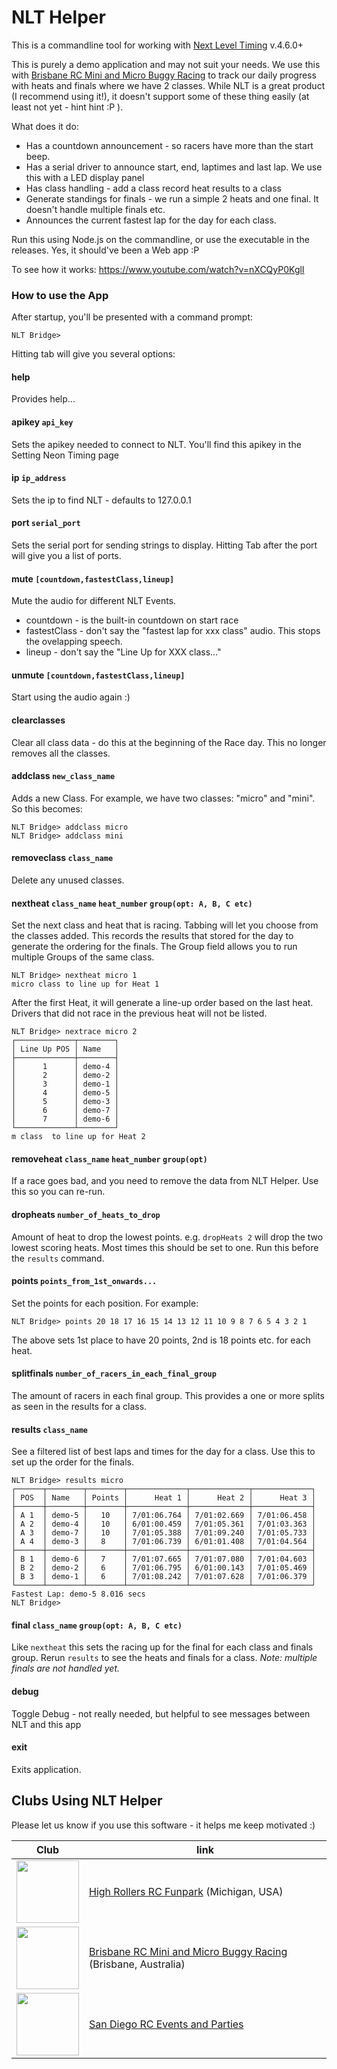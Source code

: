 # NLT Helper
This is a commandline tool for working with [Next Level Timing](https://nextleveltiming.com/) v.4.6.0+

This is purely a demo application and may not suit your needs.
We use this with [Brisbane RC Mini and Micro Buggy Racing](https://www.facebook.com/groups/bneminibuggies) to track our daily progress with heats and finals where we have 2 classes.
While NLT is a great product (I recommend using it!), it doesn't support some of these thing easily (at least not yet - hint hint :P ).

What does it do:
* Has a countdown announcement - so racers have more than the start beep.
* Has a serial driver to announce start, end, laptimes and last lap. We use this with a LED display panel
* Has class handling - add a class record heat results to a class
* Generate standings for finals - we run a simple 2 heats and one final. It doesn't handle multiple finals etc.
* Announces the current fastest lap for the day for each class.

Run this using Node.js on the commandline, or use the executable in the releases. 
Yes, it should've been a Web app :P

To see how it works:
https://www.youtube.com/watch?v=nXCQyP0KglI 

### How to use the App
After startup, you'll be presented with a command prompt:
```
NLT Bridge> 
```
Hitting tab will give you several options:
#### help 
Provides help...
 
#### apikey ```api_key```
Sets the apikey needed to connect to NLT. You'll find this apikey in the Setting Neon Timing page

#### ip ```ip_address```            
Sets the ip to find NLT - defaults to 127.0.0.1 

#### port ```serial_port```        
Sets the serial port for sending strings to display. Hitting Tab after the port will give you a list of ports.

#### mute ```[countdown,fastestClass,lineup]```
Mute the audio for different NLT Events.
* countdown - is the built-in countdown on start race
* fastestClass - don't say the "fastest lap for xxx class" audio. This stops the ovelapping speech.
* lineup - don't say the "Line Up for XXX class..."

#### unmute ```[countdown,fastestClass,lineup]```
Start using the audio again :)

#### clearclasses
Clear all class data - do this at the beginning of the Race day. This no 
longer removes all the classes.

#### addclass ```new_class_name```
Adds a new Class. For example, we have two classes: "micro" and "mini". So this becomes:
```
NLT Bridge> addclass micro
NLT Bridge> addclass mini
```

#### removeclass ```class_name```
Delete any unused classes.

#### nextheat ```class_name``` ```heat_number``` ```group(opt: A, B, C etc)```
Set the next class and heat that is racing. Tabbing will let you choose from the classes added.
This records the results that stored for the day to generate the ordering for the finals.
The Group field allows you to run multiple Groups of the same class.
```
NLT Bridge> nextheat micro 1
micro class to line up for Heat 1
```
After the first Heat, it will generate a line-up order based on the last heat. 
Drivers that did not race in the previous heat will not be listed.
``` 
NLT Bridge> nextrace micro 2
┌─────────────┬────────┐
│ Line Up POS │ Name   │
├─────────────┼────────┤
│      1      │ demo-4 │
│      2      │ demo-2 │
│      3      │ demo-1 │
│      4      │ demo-5 │
│      5      │ demo-3 │
│      6      │ demo-7 │
│      7      │ demo-6 │
└─────────────┴────────┘
m class  to line up for Heat 2

```

#### removeheat ```class_name``` ```heat_number``` ```group(opt)```
If a race goes bad, and you need to remove the data from NLT Helper. Use this so you can re-run.

#### dropheats ```number_of_heats_to_drop```
Amount of heat to drop the lowest points. e.g. ```dropHeats 2``` will drop the two lowest scoring heats.
Most times this should be set to one. Run this before the ```results``` command.

#### points ```points_from_1st_onwards...```
Set the points for each position. For example:
```
NLT Bridge> points 20 18 17 16 15 14 13 12 11 10 9 8 7 6 5 4 3 2 1
```
The above sets 1st place to have 20 points, 2nd is 18 points etc. for each heat. 

#### splitfinals ```number_of_racers_in_each_final_group```
The amount of racers in each final group. This provides a one or more splits as seen in the results for a class.

#### results ```class_name```
See a filtered list of best laps and times for the day for a class. Use this to set up the order for the finals.
```
NLT Bridge> results micro
┌──────┬────────┬────────┬─────────────┬─────────────┬─────────────┐
│ POS  │ Name   │ Points │      Heat 1 │      Heat 2 │      Heat 3 │
├──────┼────────┼────────┼─────────────┼─────────────┼─────────────┤
│ A 1  │ demo-5 │   10   │ 7/01:06.764 │ 7/01:02.669 │ 7/01:06.458 │
│ A 2  │ demo-4 │   10   │ 6/01:00.459 │ 7/01:05.361 │ 7/01:03.363 │
│ A 3  │ demo-7 │   10   │ 7/01:05.388 │ 7/01:09.240 │ 7/01:05.733 │
│ A 4  │ demo-3 │   8    │ 7/01:06.739 │ 6/01:01.408 │ 7/01:04.564 │
├──────┼────────┼────────┼─────────────┼─────────────┼─────────────┤
│ B 1  │ demo-6 │   7    │ 7/01:07.665 │ 7/01:07.080 │ 7/01:04.603 │
│ B 2  │ demo-2 │   6    │ 7/01:06.795 │ 6/01:00.143 │ 7/01:05.469 │
│ B 3  │ demo-1 │   6    │ 7/01:08.242 │ 7/01:07.628 │ 7/01:06.379 │
└──────┴────────┴────────┴─────────────┴─────────────┴─────────────┘
Fastest Lap: demo-5 8.016 secs
NLT Bridge> 
```

#### final ```class_name``` ```group(opt: A, B, C etc)```
Like ```nextheat``` this sets the racing up for the final for each class and finals group.
Rerun ```results``` to see the heats and finals for a class.
_Note: multiple finals are not handled yet._

#### debug  
Toggle Debug - not really needed, but helpful to see messages between NLT and this app

#### exit  
Exits application.

## Clubs Using NLT Helper 
Please let us know if you use this software - it helps me keep motivated :)

| Club                                                                                                       | link                                                                                                            |
|------------------------------------------------------------------------------------------------------------|-----------------------------------------------------------------------------------------------------------------|
| <img src="https://github.com/user-attachments/assets/a9086b3b-b85d-4df2-8cd6-1790629a6bb5" width="100px"/> | [High Rollers RC Funpark](https://www.facebook.com/profile.php?id=61560016574097) (Michigan, USA)               |
| <img src="https://github.com/user-attachments/assets/ff38d5b8-af60-42ab-9591-d19d81dc4a7f" width="100px"/> | [Brisbane RC Mini and Micro Buggy Racing](https://www.facebook.com/groups/bneminibuggies) (Brisbane, Australia) |
| <img src="https://github.com/user-attachments/assets/bbe809a4-3923-42df-abc3-c9d6ca1bdfca" width="100px"/> | [San Diego RC Events and Parties](https://www.sandiegorcevents.com/)                                            |

